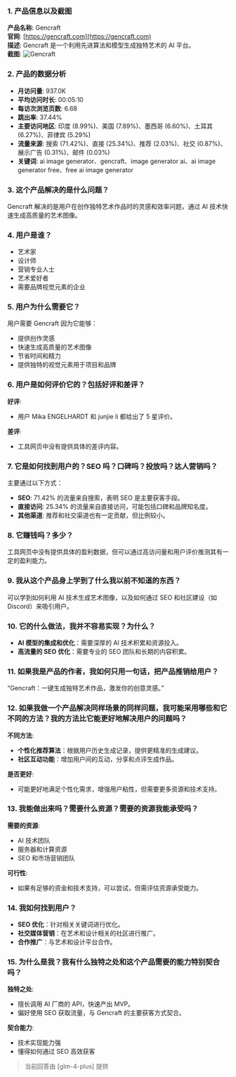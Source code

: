 ### 1. 产品信息以及截图

**产品名称**: Gencraft  
**官网**: [https://gencraft.com](https://gencraft.com)  
**描述**: Gencraft 是一个利用先进算法和模型生成独特艺术的 AI 平台。  
**截图**: ![Gencraft](https://cdn-images.toolify.ai/168741808664078101.png)

### 2. 产品的数据分析

- **月访问量**: 937.0K
- **平均访问时长**: 00:05:10
- **每访次浏览页数**: 6.68
- **跳出率**: 37.44%
- **主要访问地区**: 印度 (8.99%)、美国 (7.89%)、墨西哥 (6.60%)、土耳其 (6.27%)、菲律宾 (5.29%)
- **流量来源**: 搜索 (71.42%)、直接 (25.34%)、推荐 (2.03%)、社交 (0.87%)、展示广告 (0.31%)、邮件 (0.03%)
- **关键词**: ai image generator、gencraft、image generator ai、ai image generator free、free ai image generator

### 3. 这个产品解决的是什么问题？

Gencraft 解决的是用户在创作独特艺术作品时的灵感和效率问题，通过 AI 技术快速生成高质量的艺术图像。

### 4. 用户是谁？

- 艺术家
- 设计师
- 营销专业人士
- 艺术爱好者
- 需要品牌视觉元素的企业

### 5. 用户为什么需要它？

用户需要 Gencraft 因为它能够：
- 提供创作灵感
- 快速生成高质量的艺术图像
- 节省时间和精力
- 提供独特的视觉元素用于项目和品牌

### 6. 用户是如何评价它的？包括好评和差评？

**好评**:
- 用户 Mika ENGELHARDT 和 junjie li 都给出了 5 星评价。

**差评**:
- 工具网页中没有提供具体的差评内容。

### 7. 它是如何找到用户的？SEO 吗？口碑吗？投放吗？达人营销吗？

主要通过以下方式：
- **SEO**: 71.42% 的流量来自搜索，表明 SEO 是主要获客手段。
- **直接访问**: 25.34% 的流量来自直接访问，可能包括口碑和品牌知名度。
- **其他渠道**: 推荐和社交渠道也有一定贡献，但比例较小。

### 8. 它赚钱吗？多少？

工具网页中没有提供具体的盈利数据，但可以通过高访问量和用户评价推测其有一定的盈利能力。

### 9. 我从这个产品身上学到了什么我以前不知道的东西？

可以学到如何利用 AI 技术生成艺术图像，以及如何通过 SEO 和社区建设（如 Discord）来吸引用户。

### 10. 它的什么做法，我并不容易实现？为什么？

- **AI 模型的集成和优化**：需要深厚的 AI 技术积累和资源投入。
- **高流量的 SEO 优化**：需要专业的 SEO 团队和长期的内容积累。

### 11. 如果我是产品的作者，我如何只用一句话，把产品推销给用户？

“Gencraft：一键生成独特艺术作品，激发你的创意灵感。”

### 12. 如果我做一个产品解决同样场景的同样问题，我可能采用哪些和它不同的方法？我的方法比它能更好地解决用户的问题吗？

**不同方法**:
- **个性化推荐算法**：根据用户历史生成记录，提供更精准的生成建议。
- **社区互动功能**：增加用户间的互动，分享和点评生成作品。

**是否更好**:
- 可能更好地满足个性化需求，增强用户粘性，但需要更多资源和技术支持。

### 13. 我能做出来吗？需要什么资源？需要的资源我能承受吗？

**需要的资源**:
- AI 技术团队
- 服务器和计算资源
- SEO 和市场营销团队

**可行性**:
- 如果有足够的资金和技术支持，可以尝试，但需评估资源承受能力。

### 14. 我如何找到用户？

- **SEO 优化**：针对相关关键词进行优化。
- **社交媒体营销**：在艺术和设计相关的社区进行推广。
- **合作推广**：与艺术和设计平台合作。

### 15. 为什么是我？我有什么独特之处和这个产品需要的能力特别契合吗？

**独特之处**:
- 擅长调用 AI 厂商的 API，快速产出 MVP。
- 偏好使用 SEO 获取流量，与 Gencraft 的主要获客方式契合。

**契合能力**:
- 技术实现能力强
- 懂得如何通过 SEO 高效获客

> 当前回答由 [glm-4-plus] 提供